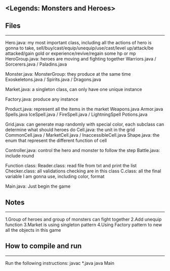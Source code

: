 ## <Legends: Monsters and Heroes>

## Files
---------------------------------------------------------------------------
<A brief description of each file and what it does>

Hero.java: my most important class, including all the actions of hero is gonna to take, sell/buy/cast/equip/unequip/use/cast/level up/attack/be attacked/gain gold or experience/revive/regain some hp or mp
    HeroGroup.java: heroes are moving and fighting together
        Warriors.java / Sorcerers.java / Paladins.java

Monster.java:
    MonsterGroup: they produce at the same time
        Exoskeletons.java / Spirits.java / Dragons.java

Market.java: a singleton class, can only have one unique instance

Factory.java: produce any instance

Product.java: represent all the items in the market
    Weapons.java
    Armor.java
    Spells.java
        IceSpell.java / FireSpell.java / LightningSpell
    Potions.java

Grid.java: can generate map randomly with special color, each subclass can determine what should heroes do
    Cell.java: the unit in the grid
        CommonCell.java / MarketCell.java / InaccessibleCell.java
            Shape.java: the enum that represent the different function of cell

Controller.java: control the hero and monster to follow the step
Battle.java: include round

Function class:
    Reader.class: read file from txt and print the list
    Checker.class: all validations checking are in this class
    C.class: all the final variable I am gonna use, including color, format

Main.java: Just begin the game

## Notes
---------------------------------------------------------------------------
1.Group of heroes and group of monsters can fight together
2.Add unequip function
3.Market is using singleton pattern
4.Using Factory pattern to new all the objects in this game

## How to compile and run
---------------------------------------------------------------------------
Run the following instructions:
   javac *.java
   java Main

